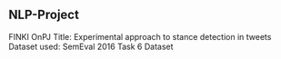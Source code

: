 ## NLP-Project
FINKI OnPJ
Title: Experimental approach to stance detection in tweets
Dataset used: SemEval 2016 Task 6 Dataset
